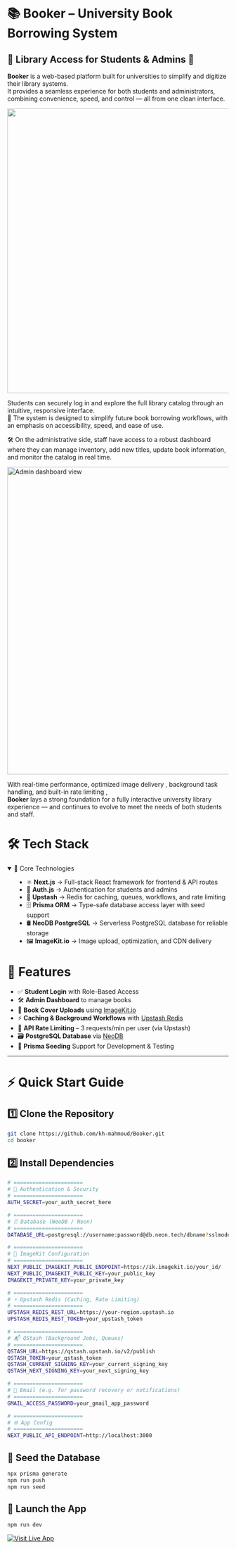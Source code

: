 # 📚 Booker – University Book Borrowing System

## 🌟 Library Access for Students & Admins 🌟

**Booker** is a web-based platform built for universities to simplify and digitize their library systems.  
It provides a seamless experience for both students and administrators, combining convenience, speed, and control — all from one clean interface.

<div align="right">
  <img width="683" height="647" alt="Student login view" src="https://github.com/user-attachments/assets/d0a6c65c-56bf-4ad4-aee6-813a7c80e291" />
</div>

Students can securely log in and explore the full library catalog through an intuitive, responsive interface.  
📖 The system is designed to simplify future book borrowing workflows, with an emphasis on accessibility, speed, and ease of use.

🛠️ On the administrative side, staff have access to a robust dashboard where they can manage inventory, add new titles, update book information, and monitor the catalog in real time.

<div align="left">
  <img width="683" height="699" alt="Admin dashboard view" src="https://github.com/user-attachments/assets/3f48177c-0a17-4760-9439-9aa2fca12e23" />
</div>

With real-time performance, optimized image delivery , background task handling, and built-in rate limiting ,  
**Booker** lays a strong foundation for a fully interactive university library experience — and continues to evolve to meet the needs of both students and staff.

# 🛠️ Tech Stack
<details open> <summary>🔹 Core Technologies</summary> <ul style="margin-left: 20px;"> <li>⚛️ <b>Next.js</b> → Full-stack React framework for frontend & API routes</li> <li>🔐 <b>Auth.js</b> → Authentication for students and admins</li> <li>🧠 <b>Upstash</b> → Redis for caching, queues, workflows, and rate limiting</li> <li>🗄️ <b>Prisma ORM</b> → Type-safe database access layer with seed support</li> <li>🛢️ <b>NeoDB PostgreSQL</b> → Serverless PostgreSQL database for reliable storage</li> <li>🖼️ <b>ImageKit.io</b> → Image upload, optimization, and CDN delivery</li> </ul> </details>

# 🚀 Features

- ✅ **Student Login** with Role-Based Access  
- 🛠️ **Admin Dashboard** to manage books
- 📸 **Book Cover Uploads** using [ImageKit.io](https://imagekit.io)  
- ⚡ **Caching & Background Workflows** with [Upstash Redis](https://upstash.com)  
- 🚦 **API Rate Limiting** – 3 requests/min per user (via Upstash)  
- 🗃️ **PostgreSQL Database** via [NeoDB](https://neon.tech)  
- 🌱 **Prisma Seeding** Support for Development & Testing  

---

# ⚡ Quick Start Guide

## 1️⃣ Clone the Repository

```bash
git clone https://github.com/kh-mahmoud/Booker.git
cd booker
```

## 2️⃣ Install Dependencies

```bash
# ======================
# 🔐 Authentication & Security
# ======================
AUTH_SECRET=your_auth_secret_here

# ======================
# 🗄️ Database (NeoDB / Neon)
# ======================
DATABASE_URL=postgresql://username:password@db.neon.tech/dbname?sslmode=require

# ======================
# 📸 ImageKit Configuration
# ======================
NEXT_PUBLIC_IMAGEKIT_PUBLIC_ENDPOINT=https://ik.imagekit.io/your_id/
NEXT_PUBLIC_IMAGEKIT_PUBLIC_KEY=your_public_key
IMAGEKIT_PRIVATE_KEY=your_private_key

# ======================
# ⚡ Upstash Redis (Caching, Rate Limiting)
# ======================
UPSTASH_REDIS_REST_URL=https://your-region.upstash.io
UPSTASH_REDIS_REST_TOKEN=your_upstash_token

# ======================
# 📬 QStash (Background Jobs, Queues)
# ======================
QSTASH_URL=https://qstash.upstash.io/v2/publish
QSTASH_TOKEN=your_qstash_token
QSTASH_CURRENT_SIGNING_KEY=your_current_signing_key
QSTASH_NEXT_SIGNING_KEY=your_next_signing_key

# ======================
# 📧 Email (e.g. for password recovery or notifications)
# ======================
GMAIL_ACCESS_PASSWORD=your_gmail_app_password

# ======================
# 🌐 App Config
# ======================
NEXT_PUBLIC_API_ENDPOINT=http://localhost:3000
```

## 🧪 Seed the Database

```bash
npx prisma generate
npm run push
npm run seed
```

## 🚀 Launch the App
```bash
npm run dev
```

[![Visit Live App](https://img.shields.io/badge/🚀%20Visit%20Live%20App-booker--bice.vercel.app-brightgreen?style=for-the-badge)](https://booker-bice.vercel.app)





